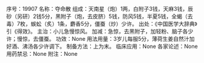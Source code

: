 序号：19907
名称：夺命散
组成：天南星（炮）1两，白附子3钱，天麻3钱，辰砂（另研）2钱5分，黑附子（炮，去皮脐）5钱，防风5钱，半夏5钱，全蝎（去毒）7枚，蜈蚣（炙）1条，麝香5分，僵蚕（炒）少许。
出处：《中国医学大辞典》引《得效》。
主治：小儿急慢惊风。
加减：急惊，去黑附子，加轻粉、脑子各少许；慢惊，去僵蚕。
功效：None
用法用量：3岁儿每服5分，薄荷生姜自然汁加好酒、沸汤各少许调下。
制备方法：上为末。
临床应用：None
各家论述：None
用药禁忌：None
附注：None
